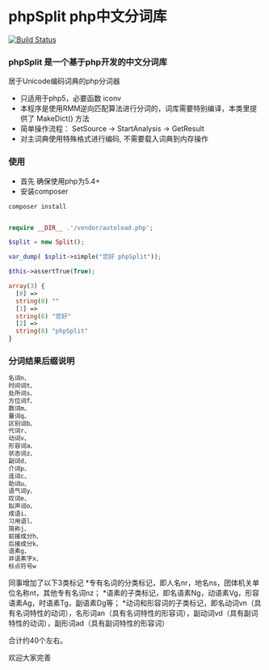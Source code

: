 phpSplit php中文分词库
============================
[![Build Status](https://travis-ci.org/Callwoola/php-split.svg?branch=develop)](https://travis-ci.org/Callwoola/php-split)


### phpSplit 是一个基于php开发的中文分词库

居于Unicode编码词典的php分词器
* 只适用于php5，必要函数 iconv
* 本程序是使用RMM逆向匹配算法进行分词的，词库需要特别编译，本类里提供了 MakeDict() 方法
* 简单操作流程： SetSource -> StartAnalysis -> GetResult
* 对主词典使用特殊格式进行编码, 不需要载入词典到内存操作


### 使用

* 首先 确保使用php为5.4+
* 安装composer

```
composer install 
```

```php

require __DIR__ .'/vendor/autoload.php';

$split = new Split();

var_dump( $split->simple("您好 phpSplit"));

$this->assertTrue(True);
```


```php
array(3) {
  [0] =>
  string(0) ""
  [1] =>
  string(6) "您好"
  [2] =>
  string(8) "phpSplit"
}

```


### 分词结果后缀说明
```php
名词n、
时间词t、
处所词s、
方位词f、
数词m、
量词q、
区别词b、
代词r、
动词v、
形容词a、
状态词z、
副词d、
介词p、
连词c、
助词u、
语气词y、
叹词e、
拟声词o、
成语i、
习用语l、
简称j、
前接成分h、
后接成分k、
语素g、
非语素字x、
标点符号w
```

同事增加了以下3类标记
*专有名词的分类标记，即人名nr，地名ns，团体机关单位名称nt，其他专有名词nz；
*语素的子类标记，即名语素Ng，动语素Vg，形容语素Ag，时语素Tg，副语素Dg等；
*动词和形容词的子类标记，即名动词vn（具有名词特性的动词），名形词an（具有名词特性的形容词），副动词vd（具有副词特性的动词），副形词ad（具有副词特性的形容词）

合计约40个左右。

欢迎大家完善

